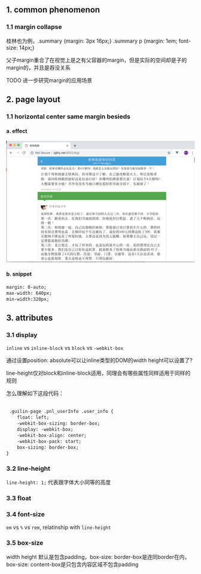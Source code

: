 
## 1. common phenomenon

### 1.1 margin collapse

桂林也为例，.summary {margin: 3px 16px;} .summary p {margin: 1em; font-size: 14px;} 

父子margin重合了在视觉上是之有父容器的margin，但是实际的空间却是子的margin的，并且是吞没关系

TODO 进一步研究margin的应用场景



## 2. page layout

### 1.1 horizontal center same margin besieds

#### a. effect

![align-center-white-filled-besides](./referred-images/align-center-white-filled-besides.png)

#### b. snippet

```
margin: 0-auto; 
max-width: 640px; 
min-width:320px;
```

## 3. attributes

### 3.1 display

`inline` vs `inline-block` vs `block` vs `-webkit-box`

通过设置position: absolute可以让inline类型的DOM的width height可以设置了?


line-height仅对block和inline-block适用，同理会有哪些属性同样适用于同样的规则

怎么理解如下这段代码：

```

 .guilin-page .pnl_userInfo .user_info {
	float: left;
	-webkit-box-sizing: border-box;
	display: -webkit-box;
	-webkit-box-align: center;
	-webkit-box-pack: start;
  	box-sizing: border-box;
}  
```

### 3.2 line-height


`line-height: 1;` 代表跟字体大小同等的高度


### 3.3 float

### 3.4 font-size

`em` vs `%` vs `rem`, relatinship with `line-height`


### 3.5 box-size

width height 默认是包含padding，box-size: border-box是连同border在内，box-size: content-box是只包含内容区域不包含padding

